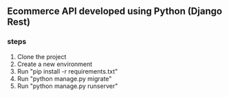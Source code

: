 ## Ecommerce API developed using Python (Django Rest)

### steps 
1. Clone the project
2. Create a new environment
3. Run "pip install -r requirements.txt"
4. Run "python manage.py migrate"
5. Run "python manage.py runserver"
